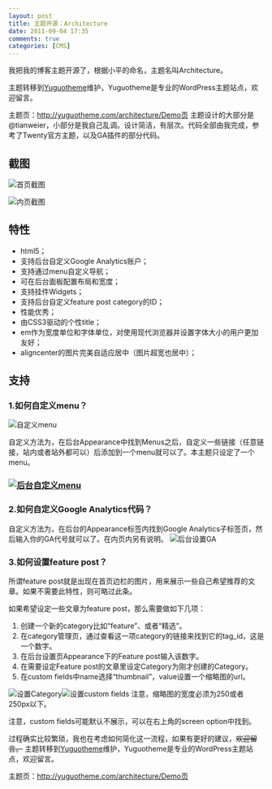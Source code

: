 ```yaml
---
layout: post
title: 主题开源：Architecture
date: 2011-09-04 17:35
comments: true
categories: [CMS]
---
```


我把我的博客主题开源了，根据小平的命名，主题名叫Architecture。

主题转移到<a title="Free WordPress Theme" href="http://yuguotheme.com">Yuguotheme</a>维护，Yuguotheme是专业的WordPress主题站点，欢迎留言。

主题页：<a href="http://yuguotheme.com/architecture/">http://yuguotheme.com/architecture/</a><a href="http://yuguotheme.com/?themedemo=Architecture">Demo页</a>
主题设计的大部分是@tianweier，小部分是我自己乱调。设计简洁，有层次。代码全部由我完成，参考了Twenty官方主题，以及GA插件的部分代码。
<h2>截图</h2><div class="mceTemp mceIEcenter"><dl id="attachment_916" class="wp-caption aligncenter" style="width: 996px;"><dt class="wp-caption-dt"><img class="size-full wp-image-916" title="首页截图" src="http://yuguo.us/files/2011/09/Architecture-1.png" alt="首页截图"   /></dt></dl><div class="mceTemp mceIEcenter"><dl id="attachment_917" class="wp-caption aligncenter" style="width: 979px;"><dt class="wp-caption-dt"><img class="size-full wp-image-917" title="内页截图" src="http://yuguo.us/files/2011/09/Architecture-2.png" alt="内页截图"   /></dt></dl><h2>特性</h2><ul>
	<li>html5；</li>
	<li>支持后台自定义Google Analytics账户；</li>
	<li>支持通过menu自定义导航；</li>
	<li>可在后台面板配置布局和宽度；</li>
	<li>支持挂件Widgets；</li>
	<li>支持后台自定义feature post category的ID；</li>
	<li>性能优秀；</li>
	<li>由CSS3驱动的个性title；</li>
	<li>em作为宽度单位和字体单位，对使用现代浏览器并设置字体大小的用户更加友好；</li>
	<li>aligncenter的图片完美自适应居中（图片超宽也居中）；</li></ul><h2>支持</h2><h3>1.如何自定义menu？</h3><div class="mceTemp mceIEcenter"><dl id="attachment_923" class="wp-caption aligncenter" style="width: 266px;"><dt class="wp-caption-dt"><img class="size-full wp-image-923" title="自定义menu" src="http://yuguo.us/files/2011/09/Architecture-3.png" alt="自定义menu"   /></dt></dl>
自定义方法为，在后台Appearance中找到Menus之后，自定义一些链接（任意链接，站内或者站外都可以）后添加到一个menu就可以了。本主题只设定了一个menu。
<h3><a href="http://yuguo.us/files/2011/09/Architecture-4.png"><img class="aligncenter size-full wp-image-924" title="后台自定义menu" src="http://yuguo.us/files/2011/09/Architecture-4.png" alt="后台自定义menu"   /></a></h3><h3>2.如何自定义Google Analytics代码？</h3>
自定义方法为，在后台的Appearance标签内找到Google Analytics子标签页，然后输入你的GA代号就可以了。在内页内另有说明。
<img class="aligncenter size-full wp-image-932" title="后台设置GA" src="http://yuguo.us/files/2011/09/Architecture08.png" alt="后台设置GA"   /><h3>3.如何设置feature post？</h3>
所谓feature post就是出现在首页边栏的图片，用来展示一些自己希望推荐的文章。如果不需要此特性，则可略过此条。

如果希望设定一些文章为feature post，那么需要做如下几项：
<ol>
	<li>创建一个新的category比如“feature”、或者“精选”。</li>
	<li>在category管理页，通过查看这一项category的链接来找到它的tag_id，这是一个数字。</li>
	<li>在后台设置页Appearance下的Feature post输入该数字。</li>
	<li>在需要设定Feature post的文章里设定Category为刚才创建的Category。</li>
	<li>在custom fields中name选择“thumbnail”，value设置一个缩略图的url。</li></ol><img class="aligncenter size-full wp-image-925" title="设置Category" src="http://yuguo.us/files/2011/09/Architecture-6.png" alt="设置Category"   /><img class="aligncenter size-full wp-image-927" title="设置custom fields" src="http://yuguo.us/files/2011/09/Architecture-7.png" alt="设置custom fields"   />
注意，缩略图的宽度必须为250或者250px以下。

注意，custom fields可能默认不展示，可以在右上角的screen option中找到。

过程确实比较繁琐，我也在考虑如何简化这一流程，如果有更好的建议，<del>欢迎留言。</del>
主题转移到<a title="Free WordPress Theme" href="http://yuguotheme.com">Yuguotheme</a>维护，Yuguotheme是专业的WordPress主题站点，欢迎留言。

主题页：<a href="http://yuguotheme.com/architecture/">http://yuguotheme.com/architecture/</a><a href="http://yuguotheme.com/?themedemo=Architecture">Demo页</a>
